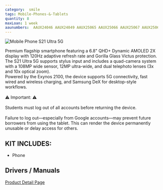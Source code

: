 ```yaml
---
category:  smile
tags: Mobile-Phones-&-Tablets
quantity: 8
maxLoan: 1 week
aaunumbers:  AAUX24046 AAUX24049 AAUX25065 AAUX25066 AAUX25067 AAUX25068 AAUX25069 AAUX25070
---
```

![Mobile Phone S21 Ultra 5G](https://fdn2.gsmarena.com/vv/pics/samsung/samsung-galaxy-s21-ultra-5g-2.jpg)

Premium flagship smartphone featuring a 6.8" QHD+ Dynamic AMOLED 2X display with 120Hz adaptive refresh rate and Gorilla Glass Victus protection.<br>The S21 Ultra 5G supports stylus input and includes a quad-camera system with a 108MP wide sensor, 12MP ultra-wide, and dual telephoto lenses (3x and 10x optical zoom).<br>Powered by the Exynos 2100, the device supports 5G connectivity, fast wired and wireless charging, and Samsung DeX for desktop-style workflows.<br><br>⚠️ Important: ⚠️<br><br>Students must log out of all accounts before returning the device.<br><br>Failure to log out—especially from Google accounts—may prevent future borrowers from using the tablet. This can render the device permanently unusable or delay access for others.
## KIT INCLUDES:
-  Phone

## Drivers / Manuals
[Product Detail Page](https://www.samsung.com/dk/support/model/SM-G998BZNHEUB/)



